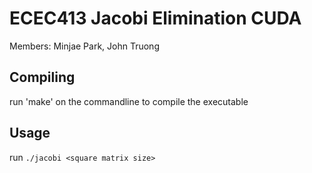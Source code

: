 # ECEC413 Jacobi Elimination CUDA

Members: Minjae Park, John Truong

## Compiling

run 'make' on the commandline to compile the executable

## Usage

run `./jacobi <square matrix size>`
